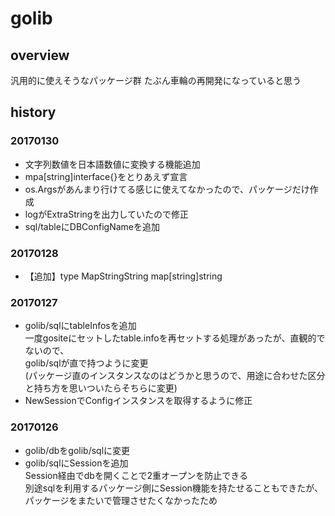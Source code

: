 # golib

## overview
汎用的に使えそうなパッケージ群
たぶん車輪の再開発になっていると思う

## history

### 20170130

- 文字列数値を日本語数値に変換する機能追加
- mpa[string]interface{}をとりあえず宣言
- os.Argsがあんまり行けてる感じに使えてなかったので、パッケージだけ作成
- logがExtraStringを出力していたので修正
- sql/tableにDBConfigNameを追加

### 20170128

- 【追加】type MapStringString map[string]string

### 20170127

- golib/sqlにtableInfosを追加  
一度gositeにセットしたtable.infoを再セットする処理があったが、直観的でないので、  
golib/sqlが直で持つように変更  
(パッケージ直のインスタンスなのはどうかと思うので、用途に合わせた区分と持ち方を思いついたらそちらに変更)  
- NewSessionでConfigインスタンスを取得するように修正

### 20170126

- golib/dbをgolib/sqlに変更
- golib/sqlにSessionを追加  
Session経由でdbを開くことで2重オープンを防止できる  
別途sqlを利用するパッケージ側にSession機能を持たせることもできたが、パッケージをまたいで管理させたくなかったため  
 